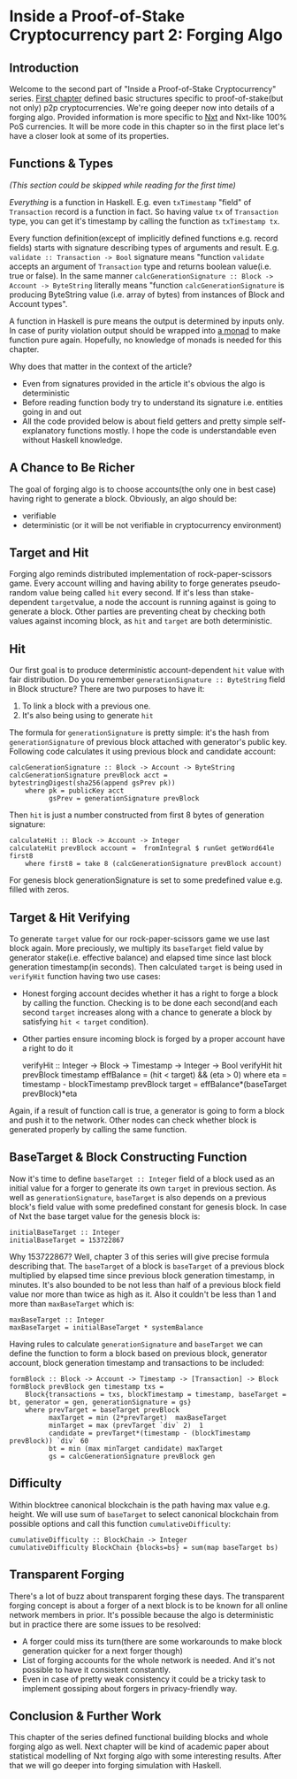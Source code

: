 Inside a Proof-of-Stake Cryptocurrency part 2: Forging Algo
============================================================

Introduction
--------------

Welcome to the second part of "Inside a Proof-of-Stake Cryptocurrency" series.
[First chapter](http://chepurnoy.org/blog/2014/10/inside-a-proof-of-stake-cryptocurrency-part-1/) defined basic
structures specific to proof-of-stake(but not only) p2p cryptocurrencies.
We're going deeper now into details of a forging algo. Provided information is more specific to
[Nxt](http://nxt.org/) and Nxt-like 100% PoS currencies. It will be more code in this chapter so in the first place
let's have a closer look at some of its properties.


Functions & Types
------------------

_(This section could be skipped while reading for the first time)_

_Everything_ is a function in Haskell. E.g. even `txTimestamp` "field" of `Transaction` record is a function in fact.
So having value `tx` of `Transaction` type, you can get it's timestamp by calling the function as `txTimestamp tx`.

Every function definition(except of implicitly defined functions e.g. record fields) starts with signature describing
types of arguments and result. E.g. `validate :: Transaction -> Bool` signature means "function `validate` accepts
an argument of `Transaction` type and returns boolean value(i.e. true or false). In the same manner `calcGenerationSignature :: Block -> Account -> ByteString`
literally means "function `calcGenerationSignature` is producing ByteString value (i.e. array of bytes) from instances of Block and Account types".

A function in Haskell is pure means the output is determined by inputs only. In case of purity violation output
should be wrapped into [a monad](http://www.haskell.org/haskellwiki/Monad) to make function pure again.
Hopefully, no knowledge of monads is needed for this chapter.

Why does that matter in the context of the article?

* Even from signatures provided in the article it's obvious the algo is deterministic
* Before reading function body try to understand its signature i.e. entities going in and out
* All the code provided below is about field getters and pretty simple self-explanatory functions mostly. I hope the code
 is understandable even without Haskell knowledge.


A Chance to Be Richer
----------------------

The goal of forging algo is to choose accounts(the only one in best case) having right to generate a block.
Obviously, an algo should be:

* verifiable
* deterministic (or it will be not verifiable in cryptocurrency environment)


Target and Hit
---------------

Forging algo reminds distributed implementation of rock-paper-scissors game. Every account willing and having
ability to forge generates pseudo-random value being called `hit` every second.
If it's less than stake-dependent `target`value, a node the account is running against is going to generate a block.
Other parties are preventing cheat by checking both values against incoming block, as `hit` and `target` are both
deterministic.


Hit
---

Our first goal is to produce deterministic account-dependent `hit` value with fair distribution.
Do you remember `generationSignature :: ByteString` field in Block structure? There are two purposes to have it:

1. To link a block with a previous one.
2. It's also being using to generate `hit`

The formula for `generationSignature` is pretty simple: it's the hash from `generationSignature` of previous block
attached with generator's public key. Following code calculates it using previous block and candidate account:


    calcGenerationSignature :: Block -> Account -> ByteString
    calcGenerationSignature prevBlock acct = bytestringDigest(sha256(append gsPrev pk))
        where pk = publicKey acct
              gsPrev = generationSignature prevBlock

Then `hit` is just a number constructed from first 8 bytes of generation signature:

    calculateHit :: Block -> Account -> Integer
    calculateHit prevBlock account =  fromIntegral $ runGet getWord64le first8
        where first8 = take 8 (calcGenerationSignature prevBlock account)

For genesis block generationSignature is set to some predefined value e.g. filled with zeros.


Target & Hit Verifying
----------------------

To generate `target` value for our rock-paper-scissors game we use last block again. More preciously,
we multiply its `baseTarget` field value by generator stake(i.e. effective balance) and elapsed time
since last block generation timestamp(in seconds). Then calculated `target` is being used in `verifyHit` function having
two use cases:

* Honest forging account decides whether it has a right to forge a block by calling the function.
Checking is to be done each second(and each second `target` increases along with a chance to generate a block by
satisfying `hit < target` condition).
* Other parties ensure incoming block is forged by a proper account have a right to do it


    verifyHit :: Integer -> Block -> Timestamp -> Integer -> Bool
    verifyHit hit prevBlock timestamp effBalance =  (hit < target) && (eta > 0)
        where eta = timestamp - blockTimestamp prevBlock
              target = effBalance*(baseTarget prevBlock)*eta

Again, if a result of function call is true, a generator is going to form a block and push it to the network.
Other nodes can check whether block is generated properly by calling the same function.


BaseTarget & Block Constructing Function
----------------------------------------

Now it's time to define `baseTarget :: Integer` field of a block used as an initial value for a forger to generate
its own `target` in previous section.
As well as `generationSignature`, `baseTarget` is also depends on a previous block's field value
with some predefined constant for genesis block. In case of Nxt the base target value for the genesis block is:

    initialBaseTarget :: Integer
    initialBaseTarget = 153722867

Why 153722867? Well, chapter 3 of this series will give precise formula describing that. The `baseTarget` of
a block is `baseTarget` of a previous block multiplied by elapsed time since previous block generation timestamp,
in minutes. It's also bounded to be not less than half of a previous block field value nor more than twice as high as it.
Also it couldn't be less than 1 and more than `maxBaseTarget` which is:

    maxBaseTarget :: Integer
    maxBaseTarget = initialBaseTarget * systemBalance

Having rules to calculate `generationSignature` and `baseTarget` we can define the function to form a block based on previous block,
generator account, block generation timestamp and transactions to be included:

    formBlock :: Block -> Account -> Timestamp -> [Transaction] -> Block
    formBlock prevBlock gen timestamp txs =
        Block{transactions = txs, blockTimestamp = timestamp, baseTarget = bt, generator = gen, generationSignature = gs}
        where prevTarget = baseTarget prevBlock
              maxTarget = min (2*prevTarget)  maxBaseTarget
              minTarget = max (prevTarget `div` 2)  1
              candidate = prevTarget*(timestamp - (blockTimestamp prevBlock)) `div` 60
              bt = min (max minTarget candidate) maxTarget
              gs = calcGenerationSignature prevBlock gen


Difficulty
----------------------

Within blocktree canonical blockchain is the path having max value e.g. height. We will use sum of `baseTarget`
 to select canonical blockchain from possible options and call this function `cumulativeDifficulty`:

    cumulativeDifficulty :: BlockChain -> Integer
    cumulativeDifficulty BlockChain {blocks=bs} = sum(map baseTarget bs)


Transparent Forging
-------------------

There's a lot of buzz about transparent forging these days. The transparent forging concept is about a forger of
a next block is to be known for all online network members in prior. It's possible because the algo is deterministic
but in practice there are some issues to be resolved:

* A forger could miss its turn(there are some workarounds to make block generation quicker for a next forger though)
* List of forging accounts for the whole network is needed. And it's not possible to have it consistent constantly.
* Even in case of pretty weak consistency it could be a tricky task to implement gossiping about forgers in privacy-friendly
way.



Conclusion & Further Work
--------------------------

This chapter of the series defined functional building blocks and whole forging algo as well.
Next chapter will be kind of academic paper about statistical modelling of Nxt forging algo
with some interesting results. After that we will go deeper into forging simulation with Haskell.